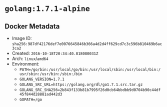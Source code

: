 # `golang:1.7.1-alpine`

## Docker Metadata

- Image ID: `sha256:987df42176def7e0076645846b366a4d2d4ff629cd7c3c596b810469b6ac3ca2`
- Created: `2016-10-18T20:34:40.818080031Z`
- Arch: `linux`/`amd64`
- Environment:
  - `PATH=/go/bin:/usr/local/go/bin:/usr/local/sbin:/usr/local/bin:/usr/sbin:/usr/bin:/sbin:/bin`
  - `GOLANG_VERSION=1.7.1`
  - `GOLANG_SRC_URL=https://golang.org/dl/go1.7.1.src.tar.gz`
  - `GOLANG_SRC_SHA256=2b843f133b81b7995f26d0cb64bbdbb9d0704b90c44df45f844d28881ad442d3`
  - `GOPATH=/go`
